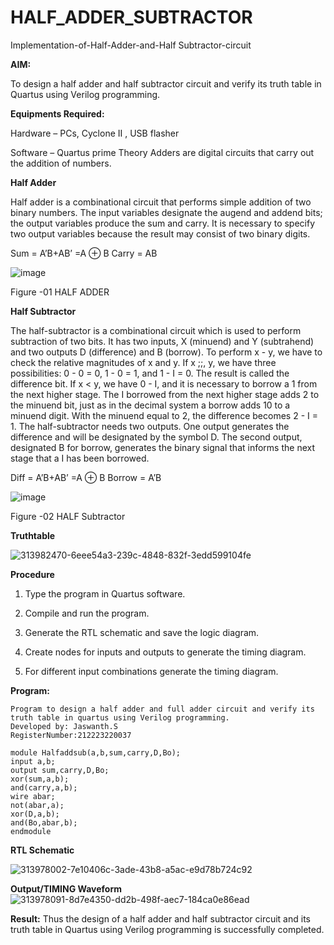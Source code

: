 # HALF_ADDER_SUBTRACTOR

Implementation-of-Half-Adder-and-Half Subtractor-circuit

**AIM:**

To design a half adder and half subtractor circuit and verify its truth table in Quartus using Verilog programming.

**Equipments Required:**

Hardware – PCs, Cyclone II , USB flasher 

Software – Quartus prime Theory Adders are digital circuits that carry out the addition of numbers.

**Half Adder**

Half adder is a combinational circuit that performs simple addition of two binary numbers. The input variables designate the augend and addend bits; the output variables produce the sum and carry. It is necessary to specify two output variables because the result may consist of two binary digits.

Sum = A’B+AB’ =A ⊕ B Carry = AB

![image](https://github.com/naavaneetha/HALF_ADDER_SUBTRACTOR/assets/154305477/bd4a0b2c-cdbc-4184-ab08-81578f121e1f)

Figure -01 HALF ADDER

**Half Subtractor**

The half-subtractor is a combinational circuit which is used to perform subtraction of two bits. It has two inputs, X (minuend) and Y (subtrahend) and two outputs D (difference) and B (borrow). To perform x - y, we have to check the relative magnitudes of x and y. If x ;;, y, we have three possibilities: 0 - 0 = 0, 1 - 0 = 1, and 1 - I = 0. The result is called the difference bit. If x < y, we have 0 - I, and it is necessary to borrow a 1 from the next higher stage. The I borrowed from the next higher stage adds 2 to the minuend bit, just as in the decimal system a borrow adds 10 to a minuend digit. With the minuend equal to 2, the difference becomes 2 - I = 1. The half-subtractor needs two outputs. One output generates the difference and will be designated by the symbol D. The second output, designated B for borrow, generates the binary signal that informs the next stage that a I has been borrowed. 

Diff = A’B+AB’ =A ⊕ B
Borrow = A’B

 ![image](https://github.com/naavaneetha/HALF_ADDER_SUBTRACTOR/assets/154305477/d76b099c-513f-4e7c-843a-e2fd028a531a)

Figure -02 HALF Subtractor

**Truthtable**

![313982470-6eee54a3-239c-4848-832f-3edd599104fe](https://github.com/23013633/HALF_ADDER_SUBTRACTOR/assets/150005961/ca7b820b-8d6b-4030-98e0-b1dca3dd6354)

**Procedure**

1.	Type the program in Quartus software.

2.	Compile and run the program.

3.	Generate the RTL schematic and save the logic diagram.

4.	Create nodes for inputs and outputs to generate the timing diagram.

5.	For different input combinations generate the timing diagram.


**Program:**
~~~
Program to design a half adder and full adder circuit and verify its truth table in quartus using Verilog programming.
Developed by: Jaswanth.S
RegisterNumber:212223220037

module Halfaddsub(a,b,sum,carry,D,Bo);
input a,b;
output sum,carry,D,Bo; 
xor(sum,a,b);
and(carry,a,b);
wire abar;
not(abar,a);
xor(D,a,b);
and(Bo,abar,b);
endmodule
~~~




**RTL Schematic**

![313978002-7e10406c-3ade-43b8-a5ac-e9d78b724c92](https://github.com/23013633/HALF_ADDER_SUBTRACTOR/assets/150005961/a05addf7-bde9-41b0-95f4-59097e4f70b3)


**Output/TIMING Waveform**
![313978091-8d7e4350-dd2b-498f-aec7-184ca0e86ead](https://github.com/23013633/HALF_ADDER_SUBTRACTOR/assets/150005961/a1d35f78-b240-4ef2-9442-9bc69f0896ce)

**Result:**
Thus the design of a half adder and half subtractor circuit and its truth table in Quartus using Verilog programming is successfully completed.
